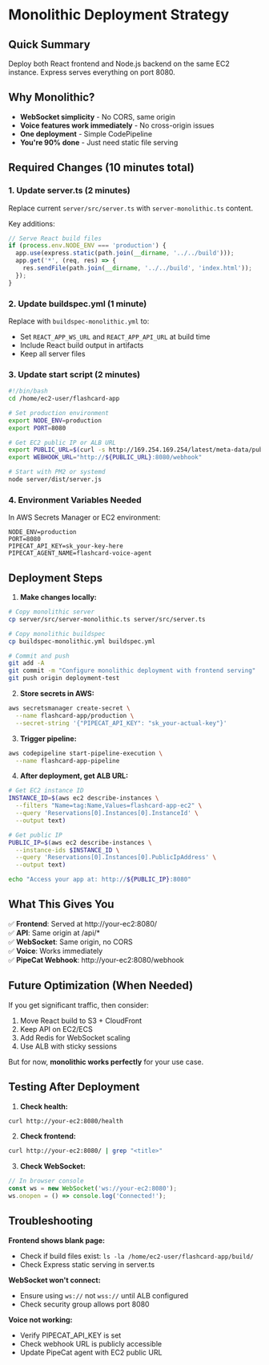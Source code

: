 # Monolithic Deployment Strategy

## Quick Summary
Deploy both React frontend and Node.js backend on the same EC2 instance. Express serves everything on port 8080.

## Why Monolithic? 
- **WebSocket simplicity** - No CORS, same origin
- **Voice features work immediately** - No cross-origin issues  
- **One deployment** - Simple CodePipeline
- **You're 90% done** - Just need static file serving

## Required Changes (10 minutes total)

### 1. Update server.ts (2 minutes)
Replace current `server/src/server.ts` with `server-monolithic.ts` content.

Key additions:
```javascript
// Serve React build files
if (process.env.NODE_ENV === 'production') {
  app.use(express.static(path.join(__dirname, '../../build')));
  app.get('*', (req, res) => {
    res.sendFile(path.join(__dirname, '../../build', 'index.html'));
  });
}
```

### 2. Update buildspec.yml (1 minute)
Replace with `buildspec-monolithic.yml` to:
- Set `REACT_APP_WS_URL` and `REACT_APP_API_URL` at build time
- Include React build output in artifacts
- Keep all server files

### 3. Update start script (2 minutes)
```bash
#!/bin/bash
cd /home/ec2-user/flashcard-app

# Set production environment
export NODE_ENV=production
export PORT=8080

# Get EC2 public IP or ALB URL
export PUBLIC_URL=$(curl -s http://169.254.169.254/latest/meta-data/public-ipv4)
export WEBHOOK_URL="http://${PUBLIC_URL}:8080/webhook"

# Start with PM2 or systemd
node server/dist/server.js
```

### 4. Environment Variables Needed
In AWS Secrets Manager or EC2 environment:
```
NODE_ENV=production
PORT=8080
PIPECAT_API_KEY=sk_your-key-here
PIPECAT_AGENT_NAME=flashcard-voice-agent
```

## Deployment Steps

1. **Make changes locally:**
```bash
# Copy monolithic server
cp server/src/server-monolithic.ts server/src/server.ts

# Copy monolithic buildspec  
cp buildspec-monolithic.yml buildspec.yml

# Commit and push
git add -A
git commit -m "Configure monolithic deployment with frontend serving"
git push origin deployment-test
```

2. **Store secrets in AWS:**
```bash
aws secretsmanager create-secret \
  --name flashcard-app/production \
  --secret-string '{"PIPECAT_API_KEY": "sk_your-actual-key"}'
```

3. **Trigger pipeline:**
```bash
aws codepipeline start-pipeline-execution \
  --name flashcard-app-pipeline
```

4. **After deployment, get ALB URL:**
```bash
# Get EC2 instance ID
INSTANCE_ID=$(aws ec2 describe-instances \
  --filters "Name=tag:Name,Values=flashcard-app-ec2" \
  --query 'Reservations[0].Instances[0].InstanceId' \
  --output text)

# Get public IP
PUBLIC_IP=$(aws ec2 describe-instances \
  --instance-ids $INSTANCE_ID \
  --query 'Reservations[0].Instances[0].PublicIpAddress' \
  --output text)

echo "Access your app at: http://${PUBLIC_IP}:8080"
```

## What This Gives You

✅ **Frontend**: Served at http://your-ec2:8080/  
✅ **API**: Same origin at /api/*  
✅ **WebSocket**: Same origin, no CORS  
✅ **Voice**: Works immediately  
✅ **PipeCat Webhook**: http://your-ec2:8080/webhook  

## Future Optimization (When Needed)

If you get significant traffic, then consider:
1. Move React build to S3 + CloudFront
2. Keep API on EC2/ECS
3. Add Redis for WebSocket scaling
4. Use ALB with sticky sessions

But for now, **monolithic works perfectly** for your use case.

## Testing After Deployment

1. **Check health:**
```bash
curl http://your-ec2:8080/health
```

2. **Check frontend:**
```bash
curl http://your-ec2:8080/ | grep "<title>"
```

3. **Check WebSocket:**
```javascript
// In browser console
const ws = new WebSocket('ws://your-ec2:8080');
ws.onopen = () => console.log('Connected!');
```

## Troubleshooting

**Frontend shows blank page:**
- Check if build files exist: `ls -la /home/ec2-user/flashcard-app/build/`
- Check Express static serving in server.ts

**WebSocket won't connect:**
- Ensure using `ws://` not `wss://` until ALB configured
- Check security group allows port 8080

**Voice not working:**
- Verify PIPECAT_API_KEY is set
- Check webhook URL is publicly accessible
- Update PipeCat agent with EC2 public URL